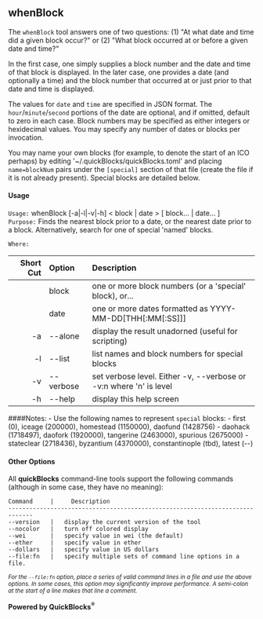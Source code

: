 ## whenBlock

The `whenBlock` tool answers one of two questions: (1) "At what date and time did a given block occur?" or (2) "What block occurred at or before a given date and time?"

In the first case, one simply supplies a block number and the date and time of that block is displayed. In the later case, one provides a date (and optionally a time) and the block number that occurred at or just prior to that date and time is displayed.

The values for `date` and `time` are specified in JSON format. The `hour`/`minute`/`second` portions of the date are optional, and if omitted, default to zero in each case. Block numbers may be specified as either integers or hexidecimal values. You may specify any number of dates or blocks per invocation.

You may name your own blocks (for example, to denote the start of an ICO perhaps) by editing '~/.quickBlocks/quickBlocks.toml' and placing `name=blockNum` pairs under the `[special]` section of that file (create the file if it is not already present). Special blocks are detailed below.

#### Usage

`Usage:`    whenBlock [-a|-l|-v|-h] &lt; block | date &gt; [ block... | date... ]  
`Purpose:`  Finds the nearest block prior to a date, or the nearest date prior to a block.
            Alternatively, search for one of special 'named' blocks.
             
`Where:`  

| Short Cut | Option | Description |
| -------: | :------- | :------- |
|  | block | one or more block numbers (or a 'special' block), or... |
|  | date | one or more dates formatted as YYYY-MM-DD[THH[:MM[:SS]]] |
| -a | --alone | display the result unadorned (useful for scripting) |
| -l | --list | list names and block numbers for special blocks |
| -v | --verbose | set verbose level. Either -v, --verbose or -v:n where 'n' is level |
| -h | --help | display this help screen |
####Notes:
	- Use the following names to represent `special` blocks:
	  - first (0), iceage (200000), homestead (1150000), daofund (1428756)
	  - daohack (1718497), daofork (1920000), tangerine (2463000), spurious (2675000)
	  - stateclear (2718436), byzantium (4370000), constantinople (tbd), latest (--)
	
#### Other Options

All **quickBlocks** command-line tools support the following commands (although in some case, they have no meaning):

    Command     |     Description
    -----------------------------------------------------------------------------
    --version   |   display the current version of the tool
    --nocolor   |   turn off colored display
    --wei       |   specify value in wei (the default)
    --ether     |   specify value in ether
    --dollars   |   specify value in US dollars
    --file:fn   |   specify multiple sets of command line options in a file.

<small>*For the `--file:fn` option, place a series of valid command lines in a file and use the above options. In some cases, this option may significantly improve performance. A semi-colon at the start of a line makes that line a comment.*</small>

**Powered by QuickBlocks<sup>&reg;</sup>**


